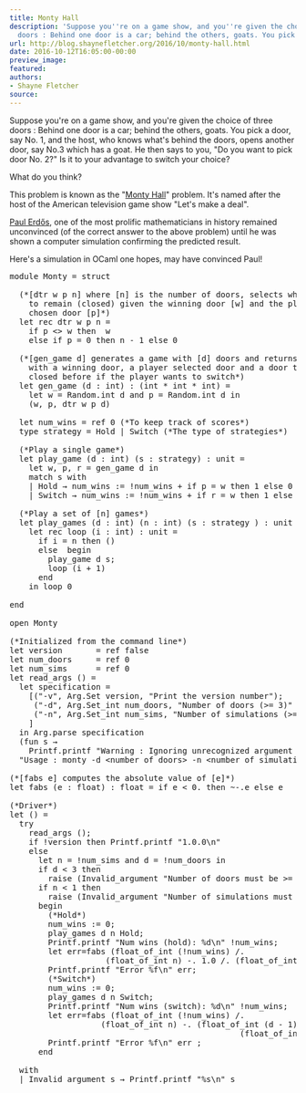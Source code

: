 ```yaml
---
title: Monty Hall
description: 'Suppose you''re on a game show, and you''re given the choice of three
  doors : Behind one door is a car; behind the others, goats. You pick a d...'
url: http://blog.shaynefletcher.org/2016/10/monty-hall.html
date: 2016-10-12T16:05:00-00:00
preview_image:
featured:
authors:
- Shayne Fletcher
source:
---
```


<p>Suppose you're on a game show, and you're given the choice of three doors : Behind one door is a car; behind the others, goats. You pick a door, say No. 1, and the host, who knows what's behind the doors, opens another door, say No.3 which has a goat. He then says to you, &quot;Do you want to pick door No. 2?&quot; Is it to your advantage to switch your choice?
</p>

<p>What do you think?</p>

<p>This problem is known as the &quot;<a href="https://en.wikipedia.org/wiki/Monty_Hall_problem">Monty Hall</a>&quot; problem. It's named after the host of the American television game show &quot;Let's make a deal&quot;.
</p>

<p>
<a href="https://en.wikipedia.org/wiki/Paul_Erd%C5%91s">Paul Erd&#337;s</a>, one of the most prolific mathematicians in history remained unconvinced (of the correct answer to the above problem) until he was shown a computer simulation confirming the predicted result.</p>

<p>
Here's a simulation in OCaml one hopes, may have convinced Paul!
</p>

<pre class="prettyprint ocaml">
module Monty = struct

  (*[dtr w p n] where [n] is the number of doors, selects which door
    to remain (closed) given the winning door [w] and the player
    chosen door [p]*)
  let rec dtr w p n =
    if p &lt;&gt; w then  w 
    else if p = 0 then n - 1 else 0

  (*[gen_game d] generates a game with [d] doors and returns a game
    with a winning door, a player selected door and a door to keep
    closed before if the player wants to switch*)
  let gen_game (d : int) : (int * int * int) =
    let w = Random.int d and p = Random.int d in 
    (w, p, dtr w p d)

  let num_wins = ref 0 (*To keep track of scores*)
  type strategy = Hold | Switch (*The type of strategies*)

  (*Play a single game*)
  let play_game (d : int) (s : strategy) : unit =
    let w, p, r = gen_game d in
    match s with
    | Hold &rarr; num_wins := !num_wins + if p = w then 1 else 0
    | Switch &rarr; num_wins := !num_wins + if r = w then 1 else 0

  (*Play a set of [n] games*)
  let play_games (d : int) (n : int) (s : strategy ) : unit = 
    let rec loop (i : int) : unit = 
      if i = n then ()
      else  begin
        play_game d s;
        loop (i + 1)
      end 
    in loop 0

end

open Monty

(*Initialized from the command line*)
let version       = ref false
let num_doors     = ref 0
let num_sims      = ref 0
let read_args () =
  let specification =
    [(&quot;-v&quot;, Arg.Set version, &quot;Print the version number&quot;);
     (&quot;-d&quot;, Arg.Set_int num_doors, &quot;Number of doors (&gt;= 3)&quot; );
     (&quot;-n&quot;, Arg.Set_int num_sims, &quot;Number of simulations (&gt;= 1)&quot;);
    ]
  in Arg.parse specification
  (fun s &rarr;
    Printf.printf &quot;Warning : Ignoring unrecognized argument \&quot;%s\&quot;\n&quot; s)
  &quot;Usage : monty -d &lt;number of doors&gt; -n &lt;number of simulations&gt;&quot;

(*[fabs e] computes the absolute value of [e]*)
let fabs (e : float) : float = if e &lt; 0. then ~-.e else e

(*Driver*)
let () = 
  try
    read_args ();
    if !version then Printf.printf &quot;1.0.0\n&quot;
    else
      let n = !num_sims and d = !num_doors in
      if d &lt; 3 then
        raise (Invalid_argument &quot;Number of doors must be &gt;= than 3&quot;);
      if n &lt; 1 then
        raise (Invalid_argument &quot;Number of simulations must be &gt;= 1&quot;);
      begin
        (*Hold*)
        num_wins := 0;
        play_games d n Hold;
        Printf.printf &quot;Num wins (hold): %d\n&quot; !num_wins;
        let err=fabs (float_of_int (!num_wins) /. 
                    (float_of_int n) -. 1.0 /. (float_of_int d)) in
        Printf.printf &quot;Error %f\n&quot; err;
        (*Switch*)
        num_wins := 0;
        play_games d n Switch;
        Printf.printf &quot;Num wins (switch): %d\n&quot; !num_wins;
        let err=fabs (float_of_int (!num_wins) /. 
                   (float_of_int n) -. (float_of_int (d - 1) /. 
                                                (float_of_int d))) in
        Printf.printf &quot;Error %f\n&quot; err ;
      end

  with 
  | Invalid_argument s &rarr; Printf.printf &quot;%s\n&quot; s
</pre>
